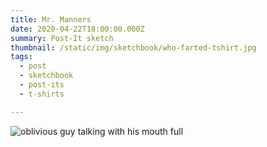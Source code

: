 ```yaml
---
title: Mr. Manners
date: 2020-04-22T18:00:00.000Z
summary: Post-It sketch
thumbnail: /static/img/sketchbook/who-farted-tshirt.jpg 
tags:
  - post 
  - sketchbook
  - post-its
  - t-shirts

---
```


![oblivious guy talking with his mouth full](/static/img/sketchbook/who-farted-tshirt.jpg )

